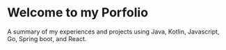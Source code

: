 # Welcome to my Porfolio

A summary of my experiences and projects using Java, Kotlin, Javascript, Go, Spring boot, and React.
